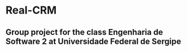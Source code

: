 # Real-CRM
## Group project for the class Engenharia de Software 2 at Universidade Federal de Sergipe
